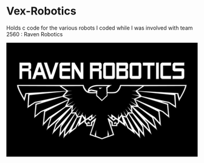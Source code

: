 # Vex-Robotics
Holds c code for the various robots I coded while I was involved with team 2560 : Raven Robotics

![Alt text](robotics%20back.png?raw=true "Optional Title")
